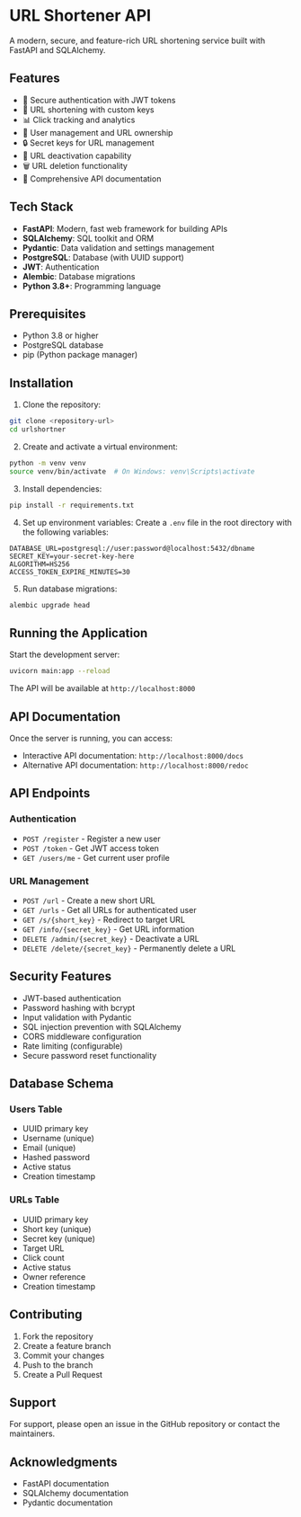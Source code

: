 # URL Shortener API

A modern, secure, and feature-rich URL shortening service built with FastAPI and SQLAlchemy.

## Features

- 🔐 Secure authentication with JWT tokens
- 🔗 URL shortening with custom keys
- 📊 Click tracking and analytics
- 👤 User management and URL ownership
- 🔒 Secret keys for URL management
- 🚫 URL deactivation capability
- 🗑️ URL deletion functionality
- 📝 Comprehensive API documentation

## Tech Stack

- **FastAPI**: Modern, fast web framework for building APIs
- **SQLAlchemy**: SQL toolkit and ORM
- **Pydantic**: Data validation and settings management
- **PostgreSQL**: Database (with UUID support)
- **JWT**: Authentication
- **Alembic**: Database migrations
- **Python 3.8+**: Programming language

## Prerequisites

- Python 3.8 or higher
- PostgreSQL database
- pip (Python package manager)

## Installation

1. Clone the repository:

```bash
git clone <repository-url>
cd urlshortner
```

2. Create and activate a virtual environment:

```bash
python -m venv venv
source venv/bin/activate  # On Windows: venv\Scripts\activate
```

3. Install dependencies:

```bash
pip install -r requirements.txt
```

4. Set up environment variables:
   Create a `.env` file in the root directory with the following variables:

```env
DATABASE_URL=postgresql://user:password@localhost:5432/dbname
SECRET_KEY=your-secret-key-here
ALGORITHM=HS256
ACCESS_TOKEN_EXPIRE_MINUTES=30
```

5. Run database migrations:

```bash
alembic upgrade head
```

## Running the Application

Start the development server:

```bash
uvicorn main:app --reload
```

The API will be available at `http://localhost:8000`

## API Documentation

Once the server is running, you can access:

- Interactive API documentation: `http://localhost:8000/docs`
- Alternative API documentation: `http://localhost:8000/redoc`

## API Endpoints

### Authentication

- `POST /register` - Register a new user
- `POST /token` - Get JWT access token
- `GET /users/me` - Get current user profile

### URL Management

- `POST /url` - Create a new short URL
- `GET /urls` - Get all URLs for authenticated user
- `GET /s/{short_key}` - Redirect to target URL
- `GET /info/{secret_key}` - Get URL information
- `DELETE /admin/{secret_key}` - Deactivate a URL
- `DELETE /delete/{secret_key}` - Permanently delete a URL

## Security Features

- JWT-based authentication
- Password hashing with bcrypt
- Input validation with Pydantic
- SQL injection prevention with SQLAlchemy
- CORS middleware configuration
- Rate limiting (configurable)
- Secure password reset functionality

## Database Schema

### Users Table

- UUID primary key
- Username (unique)
- Email (unique)
- Hashed password
- Active status
- Creation timestamp

### URLs Table

- UUID primary key
- Short key (unique)
- Secret key (unique)
- Target URL
- Click count
- Active status
- Owner reference
- Creation timestamp

## Contributing

1. Fork the repository
2. Create a feature branch
3. Commit your changes
4. Push to the branch
5. Create a Pull Request



## Support

For support, please open an issue in the GitHub repository or contact the maintainers.

## Acknowledgments

- FastAPI documentation
- SQLAlchemy documentation
- Pydantic documentation
